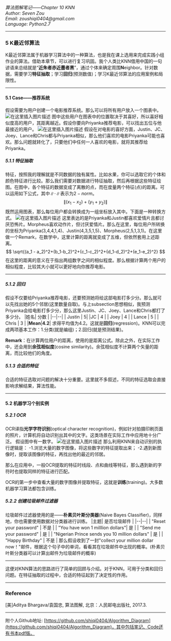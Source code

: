﻿_*算法图解笔记——Chapter 10 KNN*_  
_Author:    Seven Zou_  
_Email:     zoushiqi0404@gmail.com_  
_Language:  Python2.7_
* * *
### 5 K最近邻算法
K最近邻算法属于机器学习算法中的一种算法，也是我在课上选用来完成实践小组作业的算法。借助本章节，可以进行复习巩固。我个人类比KNN借用中国的一句谚语来总结就是“**近朱者赤近墨者黑**”，通过个体来确定周围**N**eighbor。针对数据，需要学习**特征抽取**；学习**回归**(预测数值)；学习K最近邻算法的应用案例和局限性。
* * *
#### 5.1 Case——推荐系统
假设需要为用户创建一个电影推荐系统。那么可以将所有用户放入一个图表中。
 ![在这里插入图片描述](https://img-blog.csdnimg.cn/20200405215440409.png?x-oss-process=image/watermark,type_ZmFuZ3poZW5naGVpdGk,shadow_10,text_aHR0cHM6Ly9ibG9nLmNzZG4ubmV0L2E1MTg2,size_16,color_FFFFFF,t_70#pic_center)
 图中这些用户在图表中的位置取决于其喜好，所以喜好相似度高的用户，其距离越近。假设你要向Priyanka推荐电影，可以找出五位与他最接近的用户。
 ![在这里插入图片描述](https://img-blog.csdnimg.cn/20200405215856487.png?x-oss-process=image/watermark,type_ZmFuZ3poZW5naGVpdGk,shadow_10,text_aHR0cHM6Ly9ibG9nLmNzZG4ubmV0L2E1MTg2,size_16,color_FFFFFF,t_70#pic_center)
 假设在对电影的喜好方面，Justin、JC、Joey、Lance和Chris都与Priyanka相似，那么他们喜欢的电影Priyanka可能也喜欢。那么问题就转化了，只要他们中任何一人喜欢的电影，就将其推荐给Priyanka。
##### 5.1.1 特征抽取
特征，按照我的理解就是不同数据的独有属性。比如水果，你可以选取它的个体和颜色特征进行比较。那么我们需要对数据进行特征抽取，然后再根据这些特征绘图。在图中，各个特征的数据变成了离散的点，而在度量两个特征(点)的距离。可以运用如下公式，其中$\left\| \cdot \right\|$表示为$2-norm$。
$$
 \left\|(x_1 - x_2)+(y_1 +y_2)\right\|
$$
既然运用图表，那么每位用户都会转换成为一组坐标放入其中。下面是一种转换方式。
![在这里插入图片描述](https://img-blog.csdnimg.cn/20200405221631407.png?x-oss-process=image/watermark,type_ZmFuZ3poZW5naGVpdGk,shadow_10,text_aHR0cHM6Ly9ibG9nLmNzZG4ubmV0L2E1MTg2,size_16,color_FFFFFF,t_70#pic_center)
这里表达的是Priyanka和Justin都喜欢爱情片且都讨厌恐怖片。Morpheus喜欢动作片，但讨厌爱情片。那么在这里，每位用户所转换的坐标为Priyanka(3,4,4,1,4)、Justin(4,3,5,1,5)、Morpheus(2,5,1,3,1)。在这里做一个Remark，在数学中，这里计算的距离就变成了五维，但依然套用上述距离。
$$
\sqrt{(a_1 - a_2)^2+(b_1-b_2)^2+(c_1-c_2)^2+(d_1-d_2)^2+(e_1-e_2)^2}
$$
在这里的距离的意义在于指出两组数字之间的相似程度。那么根据计算两个用户的相似程度，比较其大小就可以更好地向你推荐电影。
* * *
##### 5.1.2 回归
假设不仅要给Priyanka推荐电影，还要预测她将给这部电影打多少分。那么就可以先找出她的5个邻居(这里数量自取)。与上subsection思想相似，我预测Priyanka会给电影打多少分，那么这里Justin、JC、Joey、Lance和Chris都打了多少分。
|姓名| 分数 |
|--|--|
| Justin |  5|
|JC | 4 |
| Joey | 4 |
| Lance | 5 |
| Chris | 3 |
|**Mean**|**4.2**|
求得平均值为4.2。这就是**回归**(regression)。KNN可以完成两项基本工作：1.分类(就是编组)；2.回归(就是预测结果)。

**Remark**：在计算两位用户的距离，使用的是距离公式。除此之外，在实际工作中，还会用到**余弦相似度**(cosine similarity)。余弦相似度不计算两个矢量的距离，而比较他们的角度。
##### 5.1.3 合适的特征
合适的特征选取对问题的解决十分重要。这里就不多叙述，不同的特征选取会直接影响求解结果，算法性能。
***
#### 5.2 机器学习个别实例
##### 5.2.1 OCR
OCR译指**光学字符识别**(optical character recognition)，例如针对拍摄印刷页面的照片，计算机将自动识别出其中的文字。这类场景在实际工作中应用地十分广泛。
假设图中有一数字。
![在这里插入图片描述](https://img-blog.csdnimg.cn/20200405223829366.png#pic_center)
那么利用KNN来自动识别的执行逻辑是：
-1.浏览大量的数字图像，将这些数字的特征提取出来；
-2.遇到新图像时，提取该图像的特征，再找出他的最近的邻居。

那么在应用中，一般OCR提取的特征时线段、点和曲线等特征，那么遇到新的字符时也提取同样的特征进行匹配。

OCR的第一步中查看大量的数字图像并提取特征，这就是**训练**(training)。大多数机器学习算法都包含训练。
##### 5.2.2 创建垃圾邮件过滤器
垃圾邮件过滤器使用的是——**朴素贝叶斯分类器**(Naive Bayes Classifier)，同样地，你也需要使用数据对分类器进行训练。
|主题| 是否垃圾邮件 |
|--|--|
| "Reset your password" | 不是 |
| "You have won 1 milllion dollars"|  是 |
| "Send me your password" | 是 |
| "Nigerian Prince sends you 10 million dollars" | 是 |
| "Happy Birthday" | 不是 |
那么假设收到了一封"collect your million dollar now！"邮件，根据这个句子中的单词，看看其在垃圾邮件中出现的概率。(朴素贝叶斯分类器可以计算出邮件为垃圾邮件的概率)
***
这便对KNN算法的思路进行了简单的回顾与介绍。对于KNN，可用于分类和回归问题。在特征抽取的过程中，合适的特征起到了决定性的作用。
***
### Reference
[美]Aditya Bhargava/袁国忠, 算法图解, 北京：人民邮电出版社, 2017.3.
* * *
附个人Github地址: [https://github.com/shiqi0404/Algorithm_Diagram](https://github.com/shiqi0404/Algorithm_Diagram)，其中包括笔记、Code还有书本pdf版。



